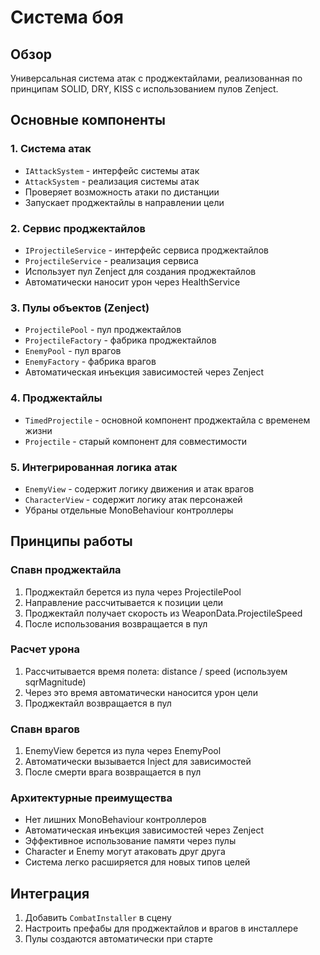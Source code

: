 # Система боя

## Обзор
Универсальная система атак с проджектайлами, реализованная по принципам SOLID, DRY, KISS с использованием пулов Zenject.

## Основные компоненты

### 1. Система атак
- `IAttackSystem` - интерфейс системы атак
- `AttackSystem` - реализация системы атак
- Проверяет возможность атаки по дистанции
- Запускает проджектайлы в направлении цели

### 2. Сервис проджектайлов
- `IProjectileService` - интерфейс сервиса проджектайлов
- `ProjectileService` - реализация сервиса
- Использует пул Zenject для создания проджектайлов
- Автоматически наносит урон через HealthService

### 3. Пулы объектов (Zenject)
- `ProjectilePool` - пул проджектайлов
- `ProjectileFactory` - фабрика проджектайлов
- `EnemyPool` - пул врагов
- `EnemyFactory` - фабрика врагов
- Автоматическая инъекция зависимостей через Zenject

### 4. Проджектайлы
- `TimedProjectile` - основной компонент проджектайла с временем жизни
- `Projectile` - старый компонент для совместимости

### 5. Интегрированная логика атак
- `EnemyView` - содержит логику движения и атак врагов
- `CharacterView` - содержит логику атак персонажей
- Убраны отдельные MonoBehaviour контроллеры

## Принципы работы

### Спавн проджектайла
1. Проджектайл берется из пула через ProjectilePool
2. Направление рассчитывается к позиции цели
3. Проджектайл получает скорость из WeaponData.ProjectileSpeed
4. После использования возвращается в пул

### Расчет урона
1. Рассчитывается время полета: distance / speed (используем sqrMagnitude)
2. Через это время автоматически наносится урон цели
3. Проджектайл возвращается в пул

### Спавн врагов
1. EnemyView берется из пула через EnemyPool
2. Автоматически вызывается Inject для зависимостей
3. После смерти врага возвращается в пул

### Архитектурные преимущества
- Нет лишних MonoBehaviour контроллеров
- Автоматическая инъекция зависимостей через Zenject
- Эффективное использование памяти через пулы
- Character и Enemy могут атаковать друг друга
- Система легко расширяется для новых типов целей

## Интеграция
1. Добавить `CombatInstaller` в сцену
2. Настроить префабы для проджектайлов и врагов в инсталлере
3. Пулы создаются автоматически при старте 